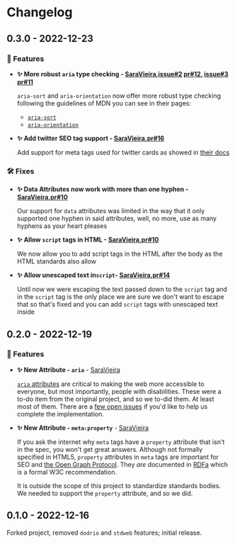 # Changelog

## 0.3.0 - 2022-12-23

### 🎁 Features

- **✨ More robust `aria` type checking - [SaraVieira],[issue#2](https://github.com/axodotdev/axohtml/issues/2) [pr#12](https://github.com/axodotdev/axohtml/pull/12), [issue#3](https://github.com/axodotdev/axohtml/issues/3) [pr#11](https://github.com/axodotdev/axohtml/pull/11)**

  `aria-sort` and `aria-orientation` now offer more robust type checking following the guidelines of MDN you can see in their pages:

  - [`aria-sort`](https://developer.mozilla.org/en-US/docs/Web/Accessibility/ARIA/Attributes/aria-sort)
  - [`aria-orientation`](https://developer.mozilla.org/en-US/docs/Web/Accessibility/ARIA/Attributes/aria-orientation)

- **✨ Add twitter SEO tag support - [SaraVieira],[pr#16](https://github.com/axodotdev/axohtml/pull/16)**

  Add support for meta tags used for twitter cards as showed in [their docs](https://developer.twitter.com/en/docs/twitter-for-websites/cards/overview/markup)

### 🛠️ Fixes

- **✨ Data Attributes now work with more than one hyphen - [SaraVieira],[pr#10](https://github.com/axodotdev/axohtml/pull/10)**

  Our support for `data` attributes was limited in the way that it only supported one hyphen in said attributes, well, no more, use as many hyphens as your heart pleases

- **✨ Allow `script` tags in HTML - [SaraVieira],[pr#10](https://github.com/axodotdev/axohtml/pull/10)**

  We now allow you to add script tags in the HTML after the body as the HTML standards also allow

- **✨ Allow unescaped text in`script`- [SaraVieira],[pr#14](https://github.com/axodotdev/axohtml/pull/14)**

  Until now we were escaping the text passed down to the `script` tag and in the `script` tag is the only place we are sure we don't want to escape that so that's fixed and you can add `script` tags with unescaped text inside

## 0.2.0 - 2022-12-19

### 🎁 Features

- **✨ New Attribute - `aria`** - [SaraVieira]

  [`aria` attributes] are critical to making the web more accessible to
  everyone, but most importantly, people with disabilities. These were a to-do
  item from the original project, and so we to-did them. At least most of
  them. There are a [few open issues] if you'd like to help us complete the
  implementation.

[`aria` attributes]: https://developer.mozilla.org/en-US/docs/Web/Accessibility/ARIA
[few open issues]: https://github.com/axodotdev/axohtml/issues?q=is%3Aissue+is%3Aopen+aria

- **✨ New Attribute - `meta:property`** - [SaraVieira]

  If you ask the internet why `meta` tags have a `property` attribute that
  isn't in the spec, you won't get great answers. Although not formally
  specified in HTML5, `property` attributes in `meta` tags are important for
  SEO and [the Open Graph Protocol]. They _are_ documented in [RDFa] which is
  a formal W3C recommendation.

  It is outside the scope of this project to standardize standards bodies. We
  needed to support the `property` attribute, and so we did.

[saravieira]: https://github.com/SaraVieira
[the open graph protocol]: https://ogp.me/
[rdfa]: https://en.wikipedia.org/wiki/RDFa

## 0.1.0 - 2022-12-16

Forked project, removed `dodrio` and `stdweb` features; initial release.
